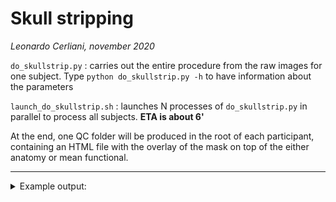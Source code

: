 # Skull stripping
_Leonardo Cerliani, november 2020_


`do_skullstrip.py` : carries out the entire procedure from the raw images for one subject. Type `python do_skullstrip.py -h` to have information about the parameters

`launch_do_skullstrip.sh` : launches N processes of `do_skullstrip.py` in parallel to process all subjects. __ETA is about 6'__

At the end, one QC folder will be produced in the root of each participant, containing an HTML file with the overlay of the mask on top of the either anatomy or mean functional.

---

<details>
<summary>Example output:</summary>
<p>

```bash

regdata/sub_02
├── QC
│   └── skullstrip
│       ├── images
│       │   ├── full_anat_mask.png
│       │   ├── sub_02_ses_01_T123.png
│       │   ├── sub_02_ses_01_task_1_run_1.png
│       │   ├── sub_02_ses_01_task_1_run_2.png
│       │   ├── sub_02_ses_01_task_2_run_1.png
│       │   ├── sub_02_ses_01_task_2_run_2.png
│       │   ├── sub_02_ses_02_T123.png
│       │   ├── sub_02_ses_02_task_3_run_1.png
│       │   ├── sub_02_ses_02_task_3_run_2.png
│       │   ├── sub_02_ses_02_task_4_run_1.png
│       │   └── sub_02_ses_02_task_4_run_2.png
│       ├── skullstrip.html
│       └── skullstrip.md
├── ses_01
│   └── anat
│       ├── full_T1w.nii.gz
│       ├── full_T1w_brain.nii.gz
│       ├── full_T1w_brain_mask.nii.gz
│       ├── part_T1w.nii.gz
│       ├── part_T1w_brain.nii.gz
│       └── part_T1w_brain_mask.nii.gz
└── ses_02
    └── anat
        ├── part_T1w.nii.gz
        ├── part_T1w_brain.nii.gz
        └── part_T1w_brain_mask.nii.gz
```

</p>
</details>  
